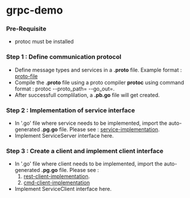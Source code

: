 # grpc-demo
### Pre-Requisite
- protoc must be installed
### Step 1 : Define communication protocol
- Define message types and services in a **<your-project>.proto** file. Example format : [proto-file](https://github.com/hitesh-sureify/grpc-demo/blob/main/proto/employee.proto)
- Compile the **<your-project>.proto** file using a proto compiler **protoc** using command format : protoc --proto_path=<proto-file-path> --go_out=<output-dir>.
- After successfull complilation, a **<your-project>.pb.go** file will get created.

### Step 2 : Implementation of service interface
- In '.go' file where service needs to be implemented, import the auto-generated **<your-project>.pg.go** file. Please see : [service-implementation](https://github.com/hitesh-sureify/grpc-demo/blob/main/server.go).
- Implement <your-project>ServiceServer interface here. 

### Step 3 : Create a client and implement client interface
- In '.go' file where client needs to be implemented, import the auto-generated **<your-project>.pg.go** file.
  Please see : 
  1. [rest-client-implementation](https://github.com/hitesh-sureify/grpc-demo/blob/main/client/client.go).
  2. [cmd-client-implementation](https://github.com/hitesh-sureify/grpc-demo/blob/main/client/cmd/client.go)
- Implement <your-project>ServiceClient interface here. 